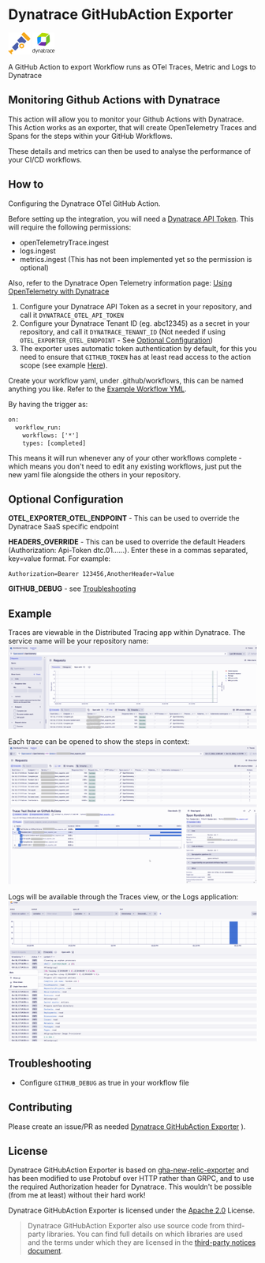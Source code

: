 # Dynatrace GitHubAction Exporter
<p float="left">
  <img src="images/opentelemetry-logo.png" alt="OpenTelemetry Logo" width="45" height="" style="background-color:white;">
  <img src="images/Dynatrace_Logo.png" alt="Dynatrace Logo" width="45" height="" style="background-color:white;">
</p>
A GitHub Action to export Workflow runs as OTel Traces, Metric and Logs to Dynatrace


## Monitoring Github Actions with Dynatrace
This action will allow you to monitor your Github Actions with Dynatrace.
This Action works as an exporter, that will create OpenTelemetry Traces and Spans for the steps within your GitHub Workflows.

These details and metrics can then be used to analyse the performance of your CI/CD workflows.


## How to

Configuring the Dynatrace OTel GitHub Action.

Before setting up the integration, you will need a [Dynatrace API Token](https://docs.dynatrace.com/docs/dynatrace-api/basics/dynatrace-api-authentication).
This will require the following permissions:
- openTelemetryTrace.ingest
- logs.ingest
- metrics.ingest (This has not been implemented yet so the permission is optional)

Also, refer to the Dynatrace Open Telemetry information page:
[Using OpenTelemetry with Dynatrace](https://docs.dynatrace.com/docs/get-started/opentelemetry)


1. Configure your Dynatrace API Token as a secret in your repository, and call it `DYNATRACE_OTEL_API_TOKEN`
2. Configure your Dynatrace Tenant ID (eg. abc12345) as a secret in your repository, and call it `DYNATRACE_TENANT_ID` (Not needed if using `OTEL_EXPORTER_OTEL_ENDPOINT` - See [Optional Configuration](##Optional-Configuration))
3. The exporter uses automatic token authentication by default, for this you need to ensure that `GITHUB_TOKEN` has at least read access to the action scope (see example [Here](Dynatrace_GitHubAction-Exporter.yaml.example?plain=1#L8)).

Create your workflow yaml, under .github/workflows, this can be named anything you like.
Refer to the [Example Workflow YML](Dynatrace_GitHubAction-Exporter.yaml.example).

By having the trigger as:
```
on:
  workflow_run:
    workflows: ['*']
    types: [completed]
```
This means it will run whenever any of your other workflows complete - which means you don't need to edit any existing workflows, just put the new yaml file alongside the others in your repository.

## Optional Configuration
**OTEL_EXPORTER_OTEL_ENDPOINT** - This can be used to override the Dynatrace SaaS specific endpoint

**HEADERS_OVERRIDE** - This can be used to override the default Headers (Authorization: Api-Token dtc.01......). Enter these in a commas separated, key=value format.
For example:
```
Authorization=Bearer 123456,AnotherHeader=Value
```

**GITHUB_DEBUG** - see [Troubleshooting](#Troubleshooting)

## Example

Traces are viewable in the Distributed Tracing app within Dynatrace. The service name will be your repository name:
![DsitrubutedTraces](images/DistributedTraces.png)

Each trace can be opened to show the steps in context:
![SingleTrace](images/SingleTrace.png)

Logs will be available through the Traces view, or the Logs application:
![Logs](images/Logs.png)

## Troubleshooting 

- Configure `GITHUB_DEBUG` as true in your workflow file

## Contributing

Please create an issue/PR as needed [Dynatrace GitHubAction Exporter](../../) ).

## License

Dynatrace GitHubAction Exporter is based on [gha-new-relic-exporter](https://github.com/newrelic-experimental/gha-new-relic-exporter/) and has been modified to use Protobuf over HTTP rather than GRPC, and to use the required Authorization header for Dynatrace. This wouldn't be possible (from me at least) without their hard work!

Dynatrace GitHubAction Exporter is licensed under the [Apache 2.0](http://apache.org/licenses/LICENSE-2.0.txt) License.

>Dynatrace GitHubAction Exporter also use source code from third-party libraries. You can find full details on which libraries are used and the terms under which they are licensed in the [third-party notices document](THIRDPARTYLICENSES).